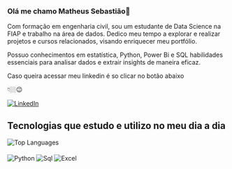 ### Olá me chamo Matheus Sebastião👋

Com formação em engenharia civil, sou um estudante de Data Science na FIAP e trabalho na área de dados. Dedico meu tempo a explorar e realizar projetos e cursos relacionados, visando enriquecer meu portfólio.

Possuo conhecimentos em estatística, Python, Power Bi e SQL habilidades essenciais para analisar dados e extrair insights de maneira eficaz.

Caso queira acessar meu linkedin é so clicar no botão abaixo 

👇🏼😉

<a href="https://www.linkedin.com/in/matheus-sebasti%C3%A3o-mendes-212a10163/" target="_blank">
  <img alt="LinkedIn" src="https://img.shields.io/badge/LinkedIn-0077B5?style=for-the-badge&logo=linkedin&logoColor=white" />
</a>

## Tecnologias que estudo e utilizo no meu dia a dia

<img src="https://github-readme-stats.vercel.app/api/top-langs/?username=matheussebastiaomendes&theme=blue-green" alt="Top Languages" />

<div style="display: inline_block"><br/>
  <img align="center" alt="Python" src="https://img.shields.io/badge/Python-3776AB?style=for-the-badge&logo=python&logoColor=white" />
  <img align="center" alt="Sql" src="https://img.shields.io/badge/MySQL-005C84?style=for-the-badge&logo=mysql&logoColor=white" />
  <img align="center" alt="Excel" src="https://img.shields.io/badge/Microsoft_Excel-217346?style=for-the-badge&logo=microsoft-excel&logoColor=white" />
</div><br/>
